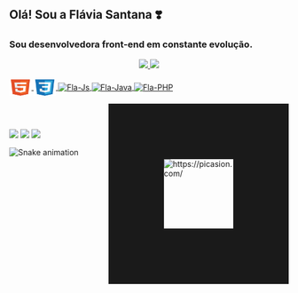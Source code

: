 ## Olá! Sou a Flávia Santana ❣️

### Sou desenvolvedora front-end em constante evolução.

<div align="center">
  <a href="https://github.com/flrvia">
  <img height="180em" src="https://github-readme-stats.vercel.app/api?username=flrvia&show_icons=true&theme=midnight-purple&hide_border=false&border_color=55078a&include_all_commits=true&count_private=true"/>
  <img height="180em" src="https://github-readme-stats.vercel.app/api/top-langs/?username=flrvia&layout=compact&langs_count=7&&hide_border=false&border_color=55078a&theme=midnight-purple"/>
</div>
  <div style="display: inline_block"><br>
  <img align="center" alt="Fla-HTML" height="30" width="40" src="https://raw.githubusercontent.com/devicons/devicon/master/icons/html5/html5-original.svg">
  <img align="center" alt="Fla-CSS" height="30" width="40" src="https://raw.githubusercontent.com/devicons/devicon/master/icons/css3/css3-original.svg">
  <img align="center" alt="Fla-Js" height="30" width="40" src="https://cdn.jsdelivr.net/gh/devicons/devicon/icons/javascript/javascript-plain.svg">
  <img align="center" alt="Fla-Java" height="30" width="40" src="https://cdn.jsdelivr.net/gh/devicons/devicon/icons/java/java-original.svg">
  <img align="center" alt="Fla-PHP" height="30" width="40" src="https://cdn.jsdelivr.net/gh/devicons/devicon/icons/php/php-original.svg">
          
  <a href="https://picasion.com/"><img src="https://i.picasion.com/pic92/82ab859368b5d674b2996770c188e401.gif" width="125" height="125" border="100" align="right" alt="https://picasion.com/" /></a><br /><a href="https://picasion.com/"></a>
</div>
  
   ##
 
<div> 
  <a href="https://instagram.com/flavsantanax" target="_blank"><img src="https://img.shields.io/badge/-Instagram-%23E4405F?style=for-the-badge&logo=instagram&logoColor=white" target="_blank"></a>
 	<a href = "mailto:flavixbatista@gmail.com"><img src="https://img.shields.io/badge/-Gmail-%23333?style=for-the-badge&logo=gmail&logoColor=white" target="_blank"></a>
  <a href="https://www.linkedin.com/in/flaviasantanab" target="_blank"><img src="https://img.shields.io/badge/-LinkedIn-%230077B5?style=for-the-badge&logo=linkedin&logoColor=white" target="_blank"></a> 
  
 
  ![Snake animation](https://github.com/flrvia/flrvia/blob/output/github-contribution-grid-snake.svg)
  
</div>
